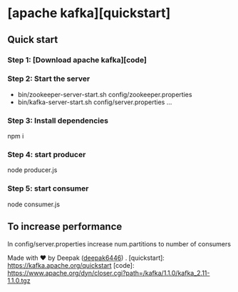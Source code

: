 # [apache kafka][quickstart]

## Quick start

### Step 1: [Download apache kafka][code]

### Step 2: Start the server
* bin/zookeeper-server-start.sh config/zookeeper.properties
* bin/kafka-server-start.sh config/server.properties
...
### Step 3: Install dependencies 
npm i

### Step 4: start producer
node producer.js

### Step 5: start consumer
node consumer.js
    
## To increase performance
In config/server.properties increase num.partitions to number of consumers

Made with ♥ by Deepak ([deepak6446](http://github.com/deepak6446))
.
[quickstart]: https://kafka.apache.org/quickstart
[code]: https://www.apache.org/dyn/closer.cgi?path=/kafka/1.1.0/kafka_2.11-1.1.0.tgz
